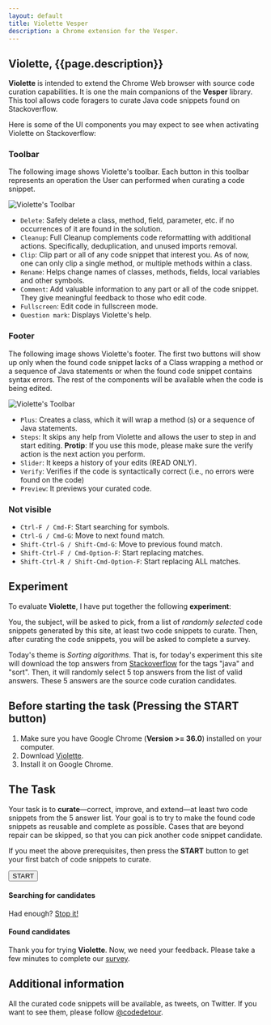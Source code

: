 ```yaml
---
layout: default
title: Violette Vesper
description: a Chrome extension for the Vesper.
---
```


## Violette, {{page.description}}


**Violette** is intended to extend the Chrome Web browser with source code curation capabilities. It is one the main companions of the **Vesper** library. This tool allows code foragers to curate Java code snippets found on Stackoverflow.

Here is some of the UI components you may expect to see when activating Violette on Stackoverflow:

### Toolbar

The following image shows Violette's toolbar. Each button in this toolbar represents an operation the User can performed when curating a code snippet.

![Violette's Toolbar]({{site.url}}/static/toolbar.png)

* `Delete`: Safely delete a class, method, field, parameter, etc. if no occurrences of it are found in the solution.
* `Cleanup`: Full Cleanup complements code reformatting with additional actions. Specifically, deduplication, and unused imports removal.
* `Clip`: Clip part or all of any code snippet that interest you. As of now, one can only clip a single method, or multiple methods within a class.
* `Rename`: Helps change names of classes, methods, fields, local variables and other symbols.
* `Comment`: Add valuable information to any part or all of the code snippet. They give meaningful feedback to those who edit code.
* `Fullscreen`: Edit code in fullscreen mode.
* `Question mark`: Displays Violette's help.


### Footer

The following image shows Violette's footer. The first two buttons will show up
only when the found code snippet lacks of a Class wrapping a method or a sequence of Java statements or when the found code snippet contains syntax errors. The rest of the components will be available when the code is being edited.

![Violette's Toolbar]({{site.url}}/static/stepin.png)

* `Plus`: Creates a class, which it will wrap a method (s) or a sequence of Java statements.
* `Steps`: It skips any help from Violette and allows the user to step in and start editing. **Protip**: If you use this mode, please make sure the verify action is the next action you perform.
* `Slider`: It keeps a history of your edits (READ ONLY).  
* `Verify`: Verifies if the code is syntactically correct (i.e., no errors were found on the code)
* `Preview`: It previews your curated code.

### Not visible

* `Ctrl-F / Cmd-F`: Start searching for symbols.
* `Ctrl-G / Cmd-G`: Move to next found match.
* `Shift-Ctrl-G / Shift-Cmd-G`: Move to previous found match.
* `Shift-Ctrl-F / Cmd-Option-F`: Start replacing matches.
* `Shift-Ctrl-R / Shift-Cmd-Option-F`: Start replacing ALL matches.


## Experiment

To evaluate **Violette**, I have put together the following **experiment**:

You, the subject, will be asked to pick, from a list of *randomly selected* code snippets generated by this site, at least two code snippets to curate. Then, after curating the code snippets, you will be asked to complete a survey.

Today's theme is *Sorting algorithms*. That is, for today's experiment this site will download the top answers  from [Stackoverflow](http://www.stackoverflow.com) for the tags "java" and "sort". Then, it will randomly select 5 top answers from the list of valid answers. These 5 answers are the source code curation candidates.


## Before starting the task (Pressing the START button)

1. Make sure you have Google Chrome (**Version >= 36.0**) installed on your computer.
2. Download [Violette](https://www.dropbox.com/s/dpse9g1nojt4e73/vesper-web.crx).  
3. Install it on Google Chrome.


## The Task

Your task is to **curate**—correct, improve, and extend—at least two code snippets from the 5 answer list. Your goal is to try to make the found code snippets as reusable and complete as possible. Cases
that are beyond repair can be skipped, so that you can pick another code snippet candidate.

If you meet the above prerequisites, then press the **START** button to get your first batch of code snippets to curate.

<div class="sorter">
    <button id="sort">START</button>
</div>

<div id="columns">
    <div id="left-col">
        <h4><strong>Searching for candidates</strong></h4>
        <div id="logger"></div>
        <div id="stopper" class="hide">
           Had enough? <a href="#" id="stop">Stop it!</a>
        </div>
    </div>
</div>
<div id="right-col">
    <h4><strong>Found candidates</strong></h4>
    <div id="displayer"></div>
</div>
<div id="clear"></div>


Thank you for trying **Violette**. Now, we need your feedback. Please take a few minutes
to complete our [survey](http://goo.gl/vzqmzG).


## Additional information

All the curated code snippets will be available, as tweets, on Twitter. If you want to see them, please follow [@codedetour](https://twitter.com/codedetour).
